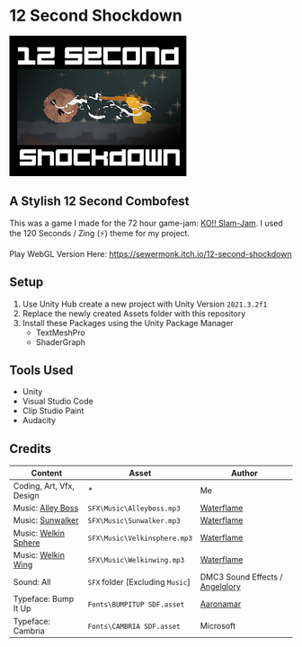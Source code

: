 # 12 Second Shockdown
![Game Logo](Art/Logo.png)


## A Stylish 12 Second Combofest
This was a game I made for the 72 hour game-jam: [KO!! Slam-Jam](https://itch.io/jam/ko-slam-jam). I used the 120 Seconds / Zing (⚡) theme for my project.

Play WebGL Version Here: https://sewermonk.itch.io/12-second-shockdown


## Setup
1. Use Unity Hub create a new project with Unity Version `2021.3.2f1`
2. Replace the newly created Assets folder with this repository
3. Install these Packages using the Unity Package Manager
   - TextMeshPro
   - ShaderGraph


## Tools Used
- Unity
- Visual Studio Code
- Clip Studio Paint
- Audacity


## Credits
| Content                                                             | Asset                            | Author                                                                                 |
| ------------------------------------------------------------------- | -------------------------------- | -------------------------------------------------------------------------------------- |
| Coding, Art, Vfx, Design                                            | *                                | Me                                                                                     |
| Music: [Alley Boss](https://www.youtube.com/watch?v=i7qdjDqi8fk)    | `SFX\Music\Alleyboss.mp3`        | [Waterflame](https://www.youtube.com/@WaterflameMusic)                                 |
| Music: [Sunwalker](https://www.youtube.com/watch?v=NA2KtP7xu6U)     | `SFX\Music\Sunwalker.mp3`        | [Waterflame](https://www.youtube.com/@WaterflameMusic)                                 |
| Music: [Welkin Sphere](https://www.youtube.com/watch?v=ZSpWtiGTLEs) | `SFX\Music\Velkinsphere.mp3`     | [Waterflame](https://www.youtube.com/@WaterflameMusic)                                 |
| Music: [Welkin Wing](https://www.youtube.com/watch?v=Pb9CaBuVt0g)   | `SFX\Music\Welkinwing.mp3`       | [Waterflame](https://www.youtube.com/@WaterflameMusic)                                 |
| Sound: All                                                          | `SFX` folder [Excluding `Music`] | DMC3 Sound Effects / [Angelglory](https://www.sounds-resource.com/playstation_2/dmc3/) |
| Typeface: Bump It Up                                                | `Fonts\BUMPITUP SDF.asset`       | [Aaronamar](https://fontstruct.com/fontstructions/show/155156/bump_it_up)              |
| Typeface: Cambria                                                   | `Fonts\CAMBRIA SDF.asset`        | Microsoft                                                                              |
